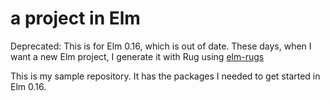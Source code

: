 # a project in Elm

Deprecated: This is for Elm 0.16, which is out of date. These days, when I want a new Elm project, I generate it with Rug using [elm-rugs](https://github.com/jessitron/elm-rugs)


This is my sample repository. It has the packages I needed to get started in Elm 0.16.
